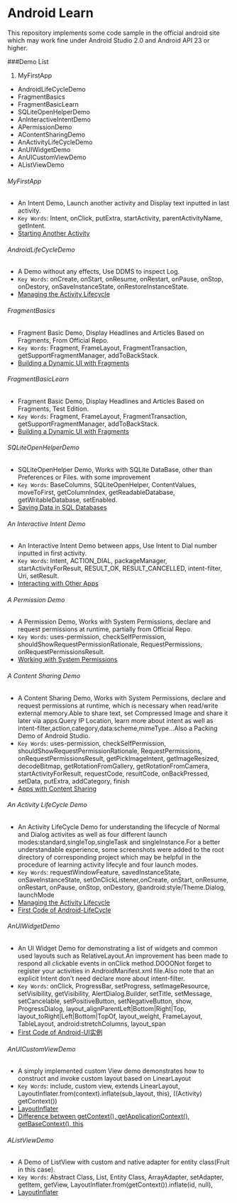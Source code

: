 
# Android Learn

This repository implements some code sample in the official android site which may work fine under Android Studio 2.0 and Android  API 23 or higher.

###Demo List
 1. MyFirstApp
 - AndroidLifeCycleDemo
 - FragmentBasics
 - FragmentBasicLearn
 - SQLiteOpenHelperDemo
 - AnInteractiveIntentDemo
 - APermissionDemo
 - AContentSharingDemo
 - AnActivityLifeCycleDemo
 - AnUIWidgetDemo
 - AnUICustomViewDemo
 - AListViewDemo


###### MyFirstApp
 - An Intent Demo, Launch another activity and Display text inputted in last activity.
 - ``Key Words``: Intent, onClick, putExtra, startActivity, parentActivityName, getIntent.
 - [Starting Another Activity](https://developer.android.com/training/basics/firstapp/starting-activity.html)


###### AndroidLifeCycleDemo
 - A Demo without any effects, Use DDMS to inspect Log.
 - ``Key Words``: onCreate, onStart, onResume, onRestart, onPause, onStop, onDestory, onSaveInstanceState, onRestoreInstanceState.
 - [Managing the Activity Lifecycle](https://developer.android.com/training/basics/activity-lifecycle/starting.html)


###### FragmentBasics
 - Fragment Basic Demo, Display Headlines and Articles Based on Fragments, From Official Repo.
 - ``Key Words``: Fragment, FrameLayout, FragmentTransaction, getSupportFragmentManager, addToBackStack.
 - [Building a Dynamic UI with Fragments](https://developer.android.com/training/basics/fragments/index.html)


###### FragmentBasicLearn
 - Fragment Basic Demo, Display Headlines and Articles Based on Fragments, Test Edition.
 - ``Key Words``: Fragment, FrameLayout, FragmentTransaction, getSupportFragmentManager, addToBackStack.
 - [Building a Dynamic UI with Fragments](https://developer.android.com/training/basics/fragments/index.html)


###### SQLiteOpenHelperDemo
 - SQLiteOpenHelper Demo, Works with SQLite DataBase, other than Preferences or Files. with some improvement 
 - ``Key Words``: BaseColumns, SQLiteOpenHelper, ContentValues, moveToFirst, getColumnIndex, getReadableDatabase, getWritableDatabase, setEnabled.
 - [Saving Data in SQL Databases](https://developer.android.com/training/basics/data-storage/databases.html)


###### An Interactive Intent Demo
 - An Interactive Intent Demo between apps, Use Intent to Dial number inputted in first activity.
 - ``Key Words``: Intent, ACTION_DIAL, packageManager, startActivityForResult, RESULT_OK, RESULT_CANCELLED, intent-filter, Uri, setResult.
 - [Interacting with Other Apps](https://developer.android.com/training/basics/intents/index.html)


###### A Permission Demo
 - A Permission Demo, Works with System Permissions, declare and request permissions at runtime, partially from Official Repo.
 - ``Key Words``: uses-permission, checkSelfPermission, shouldShowRequestPermissionRationale, RequestPermissions, onRequestPermissionsResult.
 - [Working with System Permissions](https://developer.android.com/training/permissions/index.html)


###### A Content Sharing Demo
 - A Content Sharing Demo, Works with System Permissions, declare and request permissions at runtime, which is necessary when read/write external memory.Able to share text, set Compressed Image and share it later via apps.Query IP Location, learn more about intent as well as intent-filter,action,category,data:scheme,mimeType...Also a Packing Demo of Android Studio.
 - ``Key Words``: uses-permission, checkSelfPermission, shouldShowRequestPermissionRationale, RequestPermissions, onRequestPermissionsResult, getPickImageIntent, getImageResized, decodeBitmap, getRotationFromGallery, getRotationFromCamera, startActivityForResult, requestCode, resultCode, onBackPressed, setData, putExtra, addCategory, finish
 - [Apps with Content Sharing](https://developer.android.com/training/building-content-sharing.html)


###### An Activity LifeCycle Demo
 - An Activity LifeCycle Demo for understanding the lifecycle of Normal and Dialog activites as well as four different launch modes:standard,singleTop,singleTask and singleInstance.For a better understandable experience, some screenshots were added to the root directory of corresponding project which may be helpful in the procedure of learning activity lifecyle and four launch modes.
 - ``Key Words``: requestWindowFeature, savedInstanceState, onSaveInstanceState,  setOnClickListener,onCreate, onStart, onResume, onRestart, onPause, onStop, onDestory, @android:style/Theme.Dialog, launchMode
 - [Managing the Activity Lifecycle](https://developer.android.com/training/basics/activity-lifecycle/starting.html)
 - [First Code of Android-LifeCycle](https://book.douban.com/subject/25942191/)
 
###### AnUIWidgetDemo
 - An UI Widget Demo for demonstrating a list of widgets and common used layouts such as RelativeLayout.An improvement has been made to respond all clickable events in onClick method.DOOONot forget to register your activities in AndroidManifest.xml file.Also note that an explicit Intent don't need declare more about intent-filter.
 - ``Key Words``: onClick, ProgressBar, setProgress, setImageResource, setVisibility, getVisibility, AlertDialog.Builder, setTitle, setMessage, setCancelable, setPositiveButton, setNegativeButton, show, ProgressDialog, layout_alignParentLeft|Bottom|Right|Top, layout_toRight|Left|Bottom|TopOf, layout_weight, FrameLayout, TableLayout, android:stretchColumns, layout_span
 - [First Code of Android-UI实例](https://book.douban.com/subject/25942191/)

###### AnUICustomViewDemo
 - A simply implemented custom View demo demonstrates how to construct and invoke custom layout based on LinearLayout
 - ``Key Words``: include, custom view, extends LinearLayout, LayoutInflater.from(context).inflate(sub_layout, this), ((Activity) getContext())
 - [LayoutInflater](https://developer.android.com/reference/android/view/LayoutInflater.html)
 - [Difference between getContext(), getApplicationContext(), getBaseContext(), this](http://stackoverflow.com/questions/10641144/difference-between-getcontext-getapplicationcontext-getbasecontext-and)

###### AListViewDemo
 - A Demo of ListView with custom and native adapter for entity class(Fruit in this case).
 - ``Key Words``: Abstract Class, List, Entity Class, ArrayAdapter, setAdapter, getItem, getView, LayoutInflater.from(getContext()).inflate(id, null), 
 - [LayoutInflater](https://developer.android.com/reference/android/view/LayoutInflater.html)
